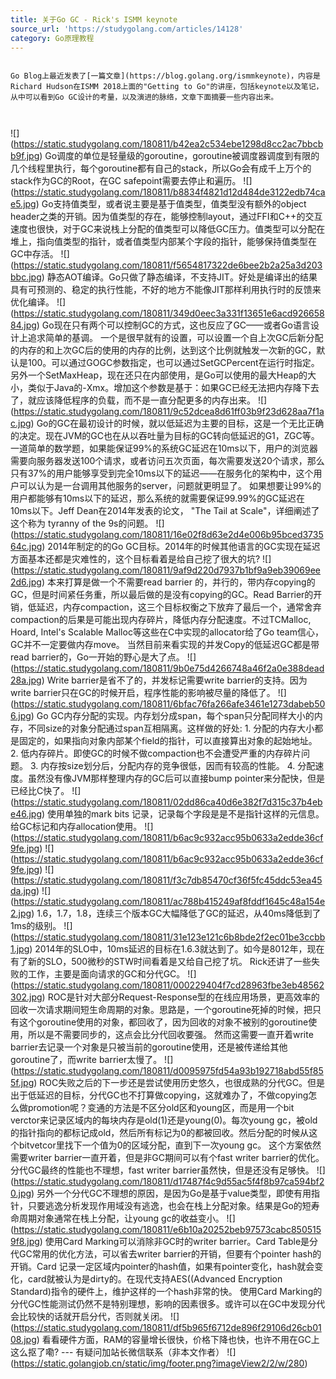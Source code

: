 ```yaml
---
title: 关于Go GC - Rick's ISMM keynote
source_url: 'https://studygolang.com/articles/14128'
category: Go原理教程
---
```

```

Go Blog上最近发表了[一篇文章](https://blog.golang.org/ismmkeynote)，内容是Richard Hudson在ISMM 2018上面的"Getting to Go"的讲座，包括keynote以及笔记，从中可以看到Go GC设计的考量，以及演进的脉络，文章下面摘要一些内容出来。

  

```
 !\[\](https://static.studygolang.com/180811/b42ea2c534ebe1298d8cc2ac7bbcbb9f.jpg) Go调度的单位是轻量级的goroutine，goroutine被调度器调度到有限的几个线程里执行，每个goroutine都有自己的stack，所以Go会有成千上万个的stack作为GC的Root，在GC safepoint需要去停止和遍历。 !\[\](https://static.studygolang.com/180811/b8834f4821d12d484de3122edb74cae5.jpg) Go支持值类型，或者说主要是基于值类型，值类型没有额外的object header之类的开销。因为值类型的存在，能够控制layout，通过FFI和C++的交互速度也很快，对于GC来说栈上分配的值类型可以降低GC压力。值类型可以分配在堆上，指向值类型的指针，或者值类型内部某个字段的指针，能够保持值类型在GC中存活。 !\[\](https://static.studygolang.com/180811/f5654817322de6bee2b2a25a3d203bbc.jpg) 静态AOT编译。Go只做了静态编译，不支持JIT。好处是编译出的结果具有可预测的、稳定的执行性能，不好的地方不能像JIT那样利用执行时的反馈来优化编译。 !\[\](https://static.studygolang.com/180811/349d0eec3a331f13651e6acd92665884.jpg) Go现在只有两个可以控制GC的方式，这也反应了GC——或者Go语言设计上追求简单的基调。 一个是很早就有的设置，可以设置一个自上次GC后新分配的内存的和上次GC后的使用的内存的比例，达到这个比例就触发一次新的GC，默认是100。可以通过GOGC参数指定，也可以通过SetGCPercent在运行时指定。 另外一个SetMaxHeap，现在还只在内部使用，是Go可以使用的最大Heap的大小，类似于Java的-Xmx。增加这个参数是基于：如果GC已经无法把内存降下去了，就应该降低程序的负载，而不是一直分配更多的内存出来。 !\[\](https://static.studygolang.com/180811/9c52dcea8d61ff03b9f23d628aa7f1ac.jpg) Go的GC在最初设计的时候，就以低延迟为主要的目标，这是一个无比正确的决定。现在JVM的GC也在从以吞吐量为目标的GC转向低延迟的G1，ZGC等。 一道简单的数学题，如果能保证99%的系统GC延迟在10ms以下，用户的浏览器需要向服务器发送100个请求，或者访问五次页面，每次需要发送20个请求，那么只有37%的用户能够享受到完全10ms以下的延迟——在服务化的架构中，这个用户可以认为是一台调用其他服务的server，问题就更明显了。 如果想要让99%的用户都能够有10ms以下的延迟，那么系统的就需要保证99.99%的GC延迟在10ms以下。Jeff Dean在2014年发表的论文， "The Tail at Scale"，详细阐述了这个称为 tyranny of the 9s的问题。 !\[\](https://static.studygolang.com/180811/16e02f8d63e2d4e006b95bced373564c.jpg) 2014年制定的的Go GC目标。2014年的时候其他语言的GC实现在延迟方面基本还都是灾难性的，这个目标看着是给自己挖了很大的坑? !\[\](https://static.studygolang.com/180811/9af9d220d7937b1bf9a9eb39069ee2d6.jpg) 本来打算是做一个不需要read barrier 的，并行的，带内存copying的GC，但是时间紧任务重，所以最后做的是没有copying的GC。Read Barrier的开销，低延迟，内存compaction，这三个目标权衡之下放弃了最后一个，通常舍弃compaction的后果是可能出现内存碎片，降低内存分配速度。不过TCMalloc, Hoard, Intel's Scalable Malloc等这些在C中实现的allocator给了Go team信心，GC并不一定要做内存move。 当然目前来看实现的并发Copy的低延迟GC都是带read barrier的，Go一开始的野心是大了点。 !\[\](https://static.studygolang.com/180811/9b0e75d4266748a46f2a0e388dead28a.jpg) Write barrier是省不了的，并发标记需要write barrier的支持。因为write barrier只在GC的时候开启，程序性能的影响被尽量的降低了。 !\[\](https://static.studygolang.com/180811/6bfac76fa266afe3461e1273dabeb506.jpg) Go GC内存分配的实现。内存划分成span，每个span只分配同样大小的内存，不同size的对象分配通过span互相隔离。这样做的好处: 1. 分配的内存大小都是固定的，如果指向对象内部某个field的指针，可以直接算出对象的起始地址。 2. 低内存碎片。即使GC的时候不做compaction也不会遭受严重的内存碎片问题。 3. 内存按size划分后，分配内存的竞争很低，因而有较高的性能。 4. 分配速度。虽然没有像JVM那样整理内存的GC后可以直接bump pointer来分配快，但是已经比C快了。 !\[\](https://static.studygolang.com/180811/02dd86ca40d6e382f7d315c37b4ebe46.jpg) 使用单独的mark bits 记录，记录每个字段是是不是指针这样的元信息。给GC标记和内存allocation使用。 !\[\](https://static.studygolang.com/180811/b6ac9c932acc95b0633a2edde36cf9fe.jpg) !\[\](https://static.studygolang.com/180811/b6ac9c932acc95b0633a2edde36cf9fe.jpg) !\[\](https://static.studygolang.com/180811/f3c7db85470cf36f5fc45ddc53ea45da.jpg) !\[\](https://static.studygolang.com/180811/ac788b415249af8fddf1645c48a154e2.jpg) 1.6，1.7，1.8，连续三个版本GC大幅降低了GC的延迟，从40ms降低到了1ms的级别。 !\[\](https://static.studygolang.com/180811/31e123e121c6b8bde2f2ec01be3ccbb1.jpg) 2014年的SLO中，10ms延迟的目标在1.6.3就达到了。如今是8012年，现在有了新的SLO，500微秒的STW时间看着是又给自己挖了坑。 Rick还讲了一些失败的工作，主要是面向请求的GC和分代GC。 !\[\](https://static.studygolang.com/180811/000229404f7cd28963fbe3eb48562302.jpg) ROC是针对大部分Request-Response型的在线应用场景，更高效率的回收一次请求期间短生命周期的对象。思路是，一个goroutine死掉的时候，把只有这个goroutine使用的对象，都回收了，因为回收的对象不被别的goroutine使用，所以是不需要同步的，这点会比分代回收要强。 然而这需要一直开着write barrier去记录一个对象是只被当前的goroutine使用，还是被传递给其他goroutine了，而write barrier太慢了。 !\[\](https://static.studygolang.com/180811/d0095975fd54a93b192718abd55f855f.jpg) ROC失败之后的下一步还是尝试使用历史悠久，也很成熟的分代GC。但是出于低延迟的目标，分代GC也不打算做copying，这就难办了，不做copying怎么做promotion呢？变通的方法是不区分old区和young区，而是用一个bit verctor来记录区域内的每块内存是old(1)还是young(0)。每次young gc，被old的指针指向的都标记成old，然后所有标记为0的都被回收。然后分配的时候从这个bitvetcor里找下一个值为0的区域分配，直到下一次young gc。 这个方案依然需要writer barrier一直开着，但是非GC期间可以有个fast writer barrier的优化。分代GC最终的性能也不理想，fast writer barrier虽然快，但是还没有足够快。 !\[\](https://static.studygolang.com/180811/d17487f4c9d55ac5f4f8b97ca594bf20.jpg) 另外一个分代GC不理想的原因，是因为Go是基于value类型，即使有用指针，只要逃逸分析发现作用域没有逃逸，也会在栈上分配对象。结果是Go的短寿命周期对象通常在栈上分配，让young gc的收益变小。 !\[\](https://static.studygolang.com/180811/e6b10a20252beb97573cabc8505159f8.jpg) 使用Card Marking可以消除非GC时的writer barrier。Card Table是分代GC常用的优化方法，可以省去writer barrier的开销，但要有个pointer hash的开销。Card 记录一定区域内pointer的hash值，如果有pointer变化，hash就会变化，card就被认为是dirty的。在现代支持AES((Advanced Encryption Standard)指令的硬件上，维护这样的一个hash非常的快。 使用Card Marking的分代GC性能测试仍然不是特别理想，影响的因素很多。或许可以在GC中发现分代会比较快的话就开启分代，否则就关闭。 !\[\](https://static.studygolang.com/180811/df5b965f6712de896f29106d26cb0108.jpg) 看看硬件方面，RAM的容量增长很快，价格下降也快，也许不用在GC上这么抠了嘞? --- 有疑问加站长微信联系（非本文作者） !\[\](https://static.golangjob.cn/static/img/footer.png?imageView2/2/w/280)
